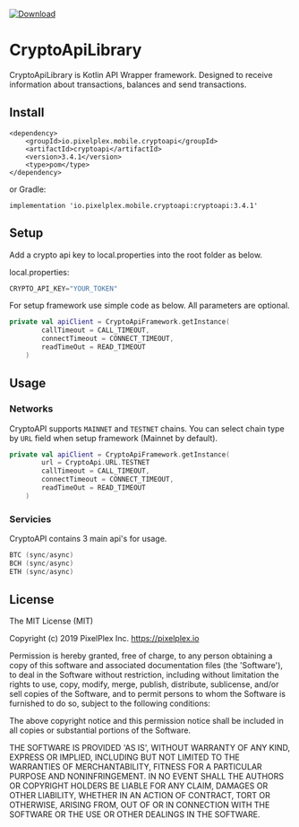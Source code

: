 [ ![Download](https://api.bintray.com/packages/pixelplex/mobile/cryptoapi-stable/images/download.svg) ](https://bintray.com/pixelplex/mobile/cryptoapi-stable/_latestVersion)
# CryptoApiLibrary

CryptoApiLibrary is Kotlin API Wrapper framework. Designed to receive information about transactions, balances and send transactions.

## Install

```
<dependency>
	<groupId>io.pixelplex.mobile.cryptoapi</groupId>
	<artifactId>cryptoapi</artifactId>
	<version>3.4.1</version>
	<type>pom</type>
</dependency>
```

or Gradle:
```
implementation 'io.pixelplex.mobile.cryptoapi:cryptoapi:3.4.1'
```
## Setup

Add a crypto api key to local.properties into the root folder as below.

local.properties:
```kotlin
CRYPTO_API_KEY="YOUR_TOKEN"
```
For setup framework use simple code as below. All parameters are optional.
```kotlin
private val apiClient = CryptoApiFramework.getInstance(
        callTimeout = CALL_TIMEOUT,
        connectTimeout = CONNECT_TIMEOUT,
        readTimeOut = READ_TIMEOUT
    )
```

## Usage

### Networks

CryptoAPI supports `MAINNET` and `TESTNET` chains. You can select chain type by `URL` field when setup framework (Mainnet by default).
```kotlin
private val apiClient = CryptoApiFramework.getInstance(
        url = CryptoApi.URL.TESTNET
        callTimeout = CALL_TIMEOUT,
        connectTimeout = CONNECT_TIMEOUT,
        readTimeOut = READ_TIMEOUT
    )
```

### Servicies

CryptoAPI contains 3 main api's for usage.
```kotlin
BTC (sync/async)
BCH (sync/async)
ETH (sync/async)
```

## License

The MIT License (MIT)

Copyright (c) 2019 PixelPlex Inc. <https://pixelplex.io>

Permission is hereby granted, free of charge, to any person obtaining
a copy of this software and associated documentation files (the
'Software'), to deal in the Software without restriction, including
without limitation the rights to use, copy, modify, merge, publish,
distribute, sublicense, and/or sell copies of the Software, and to
permit persons to whom the Software is furnished to do so, subject to
the following conditions:

The above copyright notice and this permission notice shall be
included in all copies or substantial portions of the Software.

THE SOFTWARE IS PROVIDED 'AS IS', WITHOUT WARRANTY OF ANY KIND,
EXPRESS OR IMPLIED, INCLUDING BUT NOT LIMITED TO THE WARRANTIES OF
MERCHANTABILITY, FITNESS FOR A PARTICULAR PURPOSE AND NONINFRINGEMENT.
IN NO EVENT SHALL THE AUTHORS OR COPYRIGHT HOLDERS BE LIABLE FOR ANY
CLAIM, DAMAGES OR OTHER LIABILITY, WHETHER IN AN ACTION OF CONTRACT,
TORT OR OTHERWISE, ARISING FROM, OUT OF OR IN CONNECTION WITH THE
SOFTWARE OR THE USE OR OTHER DEALINGS IN THE SOFTWARE.